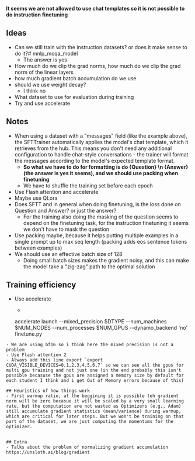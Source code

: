 **It seems we are not allowed to use chat templates so it is not possible to do instruction finetuning**

## Ideas
- Can we still train with the instruction datasets? or does it make sense to do it?# mnlp_mcqa_model
  - The answer is yes
- How much do we clip the grad norms, how much do we clip the grad norm of the linear layers
- how much gradient batch accumulation do we use
- should we use weight decay?
  - I think no
- What dataset to use for evaluation during training
- Try and use accelerate


## Notes
- When using a dataset with a "messages" field (like the example above), the SFTTrainer automatically applies the model's chat template, which it retrieves from the hub. This means you don't need any additional configuration to handle chat-style conversations - the trainer will format the messages according to the model's expected template format.
  - **So what we have to do for formatting is do {Question} \n {Answer} (the answer is yes it seems), and we should use packing when finetuning**
  - We have to shuffle the training set before each epoch
- Use Flash attention and accelerate
- Maybe use QLora
- Does SFTT and in general when doing finetuning, is the loss done on Question and Answer? or just the answer?
  - For the training also doing the masking of the question seems to depend on the finetuning task, for the instruction finetuning it seems we don't have to mask the question
- Use packing maybe, because it helps putting multiple examples in a single prompt up to max seq length (packing adds eos sentence tokens between examples)
- We should use an effective batch size of 128
  - Doing small batch sizes makes the gradient noisy, and this can make the model take a "zig-zag" path to the optimal solution


## Training efficiency
- Use accelerate
  - ```
  accelerate launch
 --mixed_precision $DTYPE
 --num_machines $NUM_NODES
 --num_processes $NUM_GPUS
--dynamo_backend 'no'
 finetune.py
 ```
- We are using bf16 so i think here the mixed precision is not a problem
- Use Flash attention 2
- Always add this line export `export CUDA_VISIBLE_DEVICES=0,1,2,3,4,5,6,7` so we can see all the gpus for multi gpu training and not just one (in the end probably this isn't possible becasuse the gpus are assigned a memory size by default for each student I think and i get Out of Memory errors because of this)

## Heuristics of how things work
- First warmup ratio, at the beggining it is possible teh gradient norm will be zero becasue it will be scaled by a very small learning rate, but the computation are not wasted as Optimizers (e.g., Adam) still accumulate gradient statistics (mean/variance) during warmup, which are critical for later steps. But we won't be training on that part of the dataset, we are just computing the momentums for the optimizer.


## Extra
- Talks about the problem of normalizing gradient accumulation https://unsloth.ai/blog/gradient

